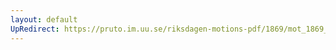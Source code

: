 ```yaml
---
layout: default
UpRedirect: https://pruto.im.uu.se/riksdagen-motions-pdf/1869/mot_1869__ak__reg/mot_1869__ak__reg-001.pdf
---
```


